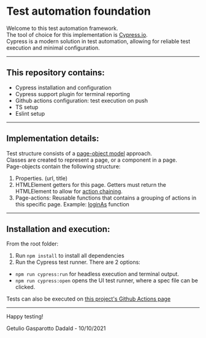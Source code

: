 # Test automation foundation
Welcome to this test automation framework.  
The tool of choice for this implementation is [Cypress.io](https://github.com/cypress-io/cypress).  
Cypress is a modern solution in test automation, allowing for reliable test execution and minimal configuration.

---
## This repository contains:
- Cypress installation and configuration
- Cypress support plugin for terminal reporting
- Github actions configuration: test execution on push
- TS setup
- Eslint setup

---
## Implementation details:
Test structure consists of a [page-object model](https://martinfowler.com/bliki/PageObject.html) approach.  
Classes are created to represent a page, or a component in a page.  
Page-objects contain the following structure:
1. Properties. (url, title)
2. HTMLElement getters for this page. Getters must return the HTMLElement to allow for [action chaining](https://docs.cypress.io/guides/core-concepts/introduction-to-cypress#Chains-of-Commands).
3. Page-actions: Reusable functions that contains a grouping of actions in this specific page. Example: [loginAs](https://github.com/getulionm/cy-ts/commit/9fbbab48effbd43be5038cfa8f3b32b411ae99e2#diff-1fa596491f5b74421a3f130f8f868f0eec754d138d79a15d93ff6af0949e62fdR20-R25) function

---
## Installation and execution:
From the root folder:
1. Run `npm install` to install all dependencies
2. Run the Cypress test runner. There are 2 options:
- `npm run cypress:run` for headless execution and terminal output.
- `npm run cypress:open` opens the UI test runner, where a spec file can be clicked.

Tests can also be executed on [this project's Github Actions page](https://github.com/getulionm/cy-ts/actions)
  
---
Happy testing!

Getulio Gasparotto Dadald - 10/10/2021
